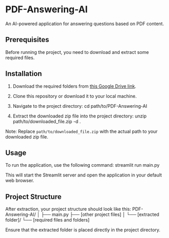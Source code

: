 # PDF-Answering-AI

An AI-powered application for answering questions based on PDF content.

## Prerequisites

Before running the project, you need to download and extract some required files.

## Installation

1. Download the required folders from [this Google Drive link](https://drive.google.com/file/d/1s0yEyZ9sQjTNsPQdta5_dE1fNABiV-xh/view?usp=sharing).

2. Clone this repository or download it to your local machine.

3. Navigate to the project directory:
   cd path/to/PDF-Answering-AI

4. Extract the downloaded zip file into the project directory:
   unzip path/to/downloaded_file.zip -d .

Note: Replace `path/to/downloaded_file.zip` with the actual path to your downloaded zip file.

## Usage

To run the application, use the following command: 
streamlit run main.py

This will start the Streamlit server and open the application in your default web browser.

## Project Structure

After extraction, your project structure should look like this:
PDF-Answering-AI/
│
├── main.py
├── [other project files]
│
└── [extracted folder]/
└── [required files and folders]

Ensure that the extracted folder is placed directly in the project directory.

  
